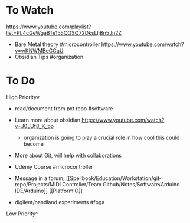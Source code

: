 # To Watch

https://www.youtube.com/playlist?list=PL4cGeWgaBTe155QQSQ72DksLIjBn5Jn2Z
- Bare Metal theory #microcontroller 
https://www.youtube.com/watch?v=wKNWMBeGCuU
- Obsidian Tips #organization 

# To Do

High Priorityv

- read/document from pxt repo #software

- Learn more about obsidian https://www.youtube.com/watch?v=J0LUf8_K_oo 
	- organization is going to play a crucial role in how cool this could become
- More about Git, will help with collaborations

- Udemy Course #microcontroller 
- Message in a forum; [[Spellbook/Education/Workstation/git-repo/Projects/MIDI Controller/Team Github/Notes/Software/Arduino IDE/Arduino]] [[PlatformIO]] 
- digilent/nandland experiments #fpga



Low Priority^

